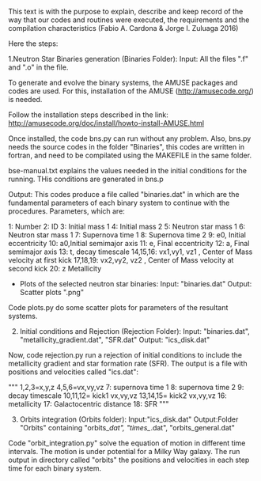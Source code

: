 This text is with the purpose to explain, describe and keep record of the way that our codes and routines were executed, the requirements and the compilation characteristics (Fabio A. Cardona & Jorge I. Zuluaga 2016)

Here the steps:

1.Neutron Star Binaries generation (Binaries Folder):
Input: All the files ".f" and ".o" in the file.


To generate and evolve the binary systems, the AMUSE packages and codes are used. For this, installation of the AMUSE (http://amusecode.org/) is needed.

Follow the installation steps described in the link:
http://amusecode.org/doc/install/howto-install-AMUSE.html

Once installed, the code bns.py can run without any problem. Also, bns.py needs the source codes in the folder "Binaries", this codes are written in fortran, and need to be compilated using the MAKEFILE in the same folder.

bse-manual.txt explains the values needed in the initial conditions for the running. THis conditions are generated in bns.p

Output:
This codes produce a file called "binaries.dat" in which are the fundamental parameters of each binary system to continue with the procedures. Parameters, which are:

1: Number
2: ID
3: Initial mass 1
4: Initial mass 2
5: Neutron star mass 1
6: Neutron star mass 1
7: Supernova time 1
8: Supernova time 2
9: e0, Initial eccentricity
10: a0,Initial semimajor axis
11: e, Final eccentricity
12: a, Final semimajor axis
13: t, decay timescale
14,15,16: vx1,vy1, vz1 , Center of Mass velocity at first kick
17,18,19: vx2,vy2, vz2 , Center of Mass velocity at second kick
20: z Metallicity


* Plots of the selected neutron star binaries:
Input: "binaries.dat"
Output: Scatter plots ".png"

Code plots.py do some scatter plots for parameters of the resultant systems. 


2. Initial conditions and Rejection (Rejection Folder):
Input: "binaries.dat", "metallicity_gradient.dat", "SFR.dat"
Output: "ics_disk.dat"

Now, code rejection.py run a rejection of initial conditions to include the  metallicity gradient and star formation rate (SFR). The output is a file with positions and velocities called "ics.dat":

"""
1,2,3=x,y,z
4,5,6=vx,vy,vz
7: supernova time 1
8: supernova time 2
9: decay timescale
10,11,12= kick1 vx,vy,vz
13,14,15= kick2 vx,vy,vz
16: metallicity
17: Galactocentric distance
18: SFR
"""


3. Orbits integration (Orbits folder):
Input:"ics_disk.dat"
Output:Folder "Orbits" containing "orbits_*dat", "times_*.dat", "orbits_general.dat"

Code "orbit_integration.py" solve the equation of motion in different time intervals. The motion is under potential for a Milky Way galaxy.
The run output in directory called "orbits" the positions and velocities in each step time for each binary system. 



